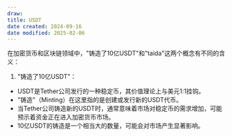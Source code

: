 ```yaml
---
draw:
title: USDT
date created: 2024-09-16
date modified: 2025-02-06
---
```


在加密货币和区块链领域中，"铸造了10亿USDT"和"taida"这两个概念有不同的含义：

1. "铸造了10亿USDT"：

- USDT是Tether公司发行的一种稳定币，其价值理论上与美元1:1挂钩。
- "铸造"（Minting）在这里指的是创建或发行新的USDT代币。
- 当Tether公司铸造新的USDT时，通常意味着市场对稳定币的需求增加，可能预示着资金正在进入加密货币市场。
- 10亿USDT的铸造是一个相当大的数量，可能会对市场产生显著影响。
